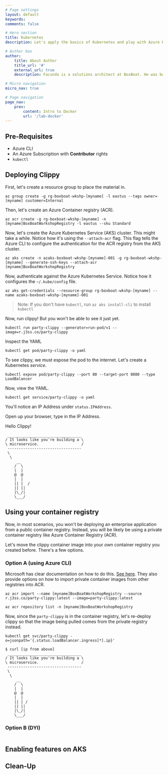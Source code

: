 ```yaml
---
# Page settings
layout: default
keywords:
comments: false

# Hero section
title: Kubernetes
description: Let's apply the basics of Kubernetes and play with Azure Kubernetes Service (AKS)

# Author box
author:
    title: About Author
    title_url: '#'
    external_url: true
    description: Facundo is a solutions architect at BoxBoat. He was been working with Azure for many years. He started using Azure as a .NET developer when it was new.

# Micro navigation
micro_nav: true

# Page navigation
page_nav:
    prev:
        content: Intro to Docker
        url: '/lab-docker'
---
```


## Pre-Requisites
- Azure CLI
- An Azure Subscription with **Contributor** rights
- `kubectl`

## Deploying Clippy

First, let's create a resource group to place the material in.

``` shell
az group create -g rg-boxboat-wkshp-[myname] -l eastus --tags owner=[myname] customer=Internal
```

Then, let's create an Azure Container registry (ACR).

``` shell
az acr create -g rg-boxboat-wkshp-[myname] -n [myname]BoxBoatWorkshopRegistry -l eastus --sku Standard
```

Now, let's create the Azure Kubernetes Service (AKS) cluster. This might take a while. Notice how it's using the `--attach-acr` flag. This flag tells the Azure CLI to configure the authentication for the ACR registry from the AKS cluster.

``` shell
az aks create -n azaks-boxboat-wkshp-[myname]-001 -g rg-boxboat-wkshp-[myname] --generate-ssh-keys --attach-acr [myname]BoxBoatWorkshopRegistry
```

Now, authenticate against the Azure Kubernetes Service. Notice how it configures the `~/.kube/config` file.
``` shell
az aks get-credentials --resource-group rg-boxboat-wkshp-[myname] --name azaks-boxboat-wkshp-[myname]-001
```

> Note: If you don't have `kubectl`, run `az aks install-cli` to install `kubectl`

Now, run clippy! But you won't be able to see it just yet.
```
kubectl run party-clippy --generator=run-pod/v1 --image=r.j3ss.co/party-clippy
```

Inspect the YAML
``` shell
kubectl get pod/party-clippy -o yaml
```

To see clippy, we must espose the pod to the internet. Let's create a Kubernetes _service_.

``` shell
kubectl expose pod/party-clippy --port 80 --target-port 8080 --type LoadBalancer
```

Now, view the YAML. 
```shell
kubectl get service/party-clippy -o yaml
```

You'll notice an IP Address under `status.IPAddress`. 

Open up your browser, type in the IP Address.

Hello Clippy!

```
 _________________________________
/ It looks like you're building a \
\ microservice.                   /
 ---------------------------------
 \
  \
     __
    /  \
    |  |
    @  @
    |  |
    || |  /
    || ||
    |\_/|
    \___/
```

## Using your container registry

Now, in most scenarios, you won't be deploying an enterprise application from a public container registry. 
Instead, you will be likely be using a private container registry like Azure Container Registry (ACR). 

Let's move the clippy container image into your _own_ container registry you created before.
There's a few options.

### Option A (using Azure CLI)

Microsoft has clear documentation on how to do this. [See here](https://docs.microsoft.com/en-us/azure/container-registry/container-registry-import-images#import-from-a-public-registry). They also provide options on how to import private container images from other registries into ACR.

``` shell
az acr import --name [myname]BoxBoatWorkshopRegistry --source r.j3ss.co/party-clippy:latest --image=party-clippy:latest
```

``` shell
az acr repository list -n [myname]BoxBoatWorkshopRegistry
```

Now, since the `party-clippy` is in the container registry, let's re-deploy clippy so that the image being pulled comes from the private registry instead.

``` shell
kubectl get svc/party-clippy -o=jsonpath='{.status.loadBalancer.ingress[*].ip}'
```

``` shell
$ curl [ip from above]
 _________________________________
/ It looks like you're building a \
\ microservice.                   /
 ---------------------------------
 \
  \
     __
    /  \
    |  |
    @  @
    |  |
    || | /
    || ||
    |\_/|
    \___/
```

### Option B (DYI)

``` bash

```

## Enabling features on AKS

## Clean-Up



